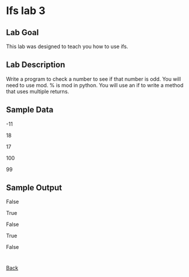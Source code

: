 # Ifs lab 3
## Lab Goal
This lab was designed to teach you how to use ifs.


## Lab Description
Write a program to check a number to see if that number is odd. You will need to use mod. % is mod in python. You will use an if to write a method that uses multiple returns.



## Sample Data
-11

18

17

100

99


## Sample Output

False

True

False

True

False

# 
[Back](../README.md)